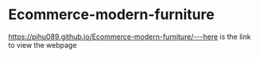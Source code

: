 # Ecommerce-modern-furniture

https://pihu089.github.io/Ecommerce-modern-furniture/---here is the link to view the webpage
